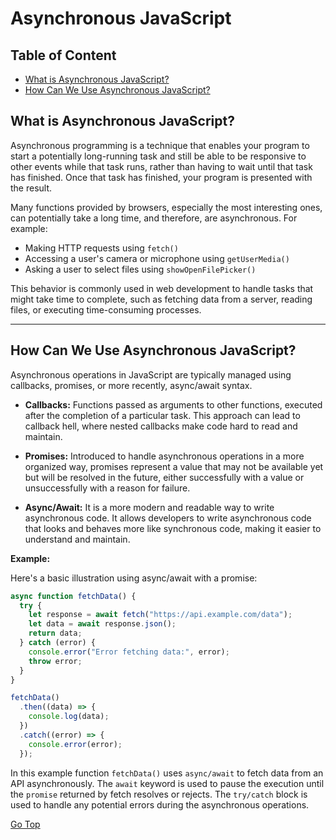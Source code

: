 # Asynchronous JavaScript

## Table of Content

- [What is Asynchronous JavaScript?](#what-is-asynchronous-javascript)
- [How Can We Use Asynchronous JavaScript?](#how-can-we-use-asynchronous-javascript)

## What is Asynchronous JavaScript?

Asynchronous programming is a technique that enables your program to start a potentially long-running task and still be able to be responsive to other events while that task runs, rather than having to wait until that task has finished. Once that task has finished, your program is presented with the result.

Many functions provided by browsers, especially the most interesting ones, can potentially take a long time, and therefore, are asynchronous. For example:

- Making HTTP requests using `fetch()`
- Accessing a user's camera or microphone using `getUserMedia()`
- Asking a user to select files using `showOpenFilePicker()`

This behavior is commonly used in web development to handle tasks that might take time to complete, such as fetching data from a server, reading files, or executing time-consuming processes.

---

## How Can We Use Asynchronous JavaScript?

Asynchronous operations in JavaScript are typically managed using callbacks, promises, or more recently, async/await syntax.

- **Callbacks:** Functions passed as arguments to other functions, executed after the completion of a particular task. This approach can lead to callback hell, where nested callbacks make code hard to read and maintain.

- **Promises:** Introduced to handle asynchronous operations in a more organized way, promises represent a value that may not be available yet but will be resolved in the future, either successfully with a value or unsuccessfully with a reason for failure.

- **Async/Await:** It is a more modern and readable way to write asynchronous code. It allows developers to write asynchronous code that looks and behaves more like synchronous code, making it easier to understand and maintain.

**Example:**

Here's a basic illustration using async/await with a promise:

```js
async function fetchData() {
  try {
    let response = await fetch("https://api.example.com/data");
    let data = await response.json();
    return data;
  } catch (error) {
    console.error("Error fetching data:", error);
    throw error;
  }
}

fetchData()
  .then((data) => {
    console.log(data);
  })
  .catch((error) => {
    console.error(error);
  });
```

In this example function `fetchData()` uses `async/await` to fetch data from an API asynchronously. The `await` keyword is used to pause the execution until the `promise` returned by fetch resolves or rejects. The `try/catch` block is used to handle any potential errors during the asynchronous operations.

[Go Top](#asynchronous-javascript)
